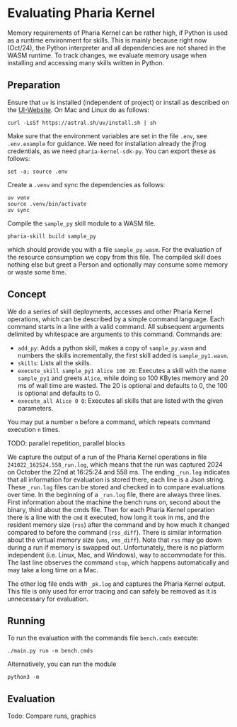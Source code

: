 # Evaluating Pharia Kernel

Memory requirements of Pharia Kernel can be rather high, if Python is used as a runtime environment for skills.
This is mainly because right now (Oct/24), the Python interpreter and all dependencies are not shared in the WASM runtime.
To track changes, we evaluate memory usage when installing and accessing many skills written in Python.

## Preparation

Ensure that `uv` is installed (independent of project) or install as described on the [UI-Website](https://docs.astral.sh/uv/).
On Mac and Linux do as follows:

```shell
curl -LsSf https://astral.sh/uv/install.sh | sh
```

Make sure that the environment variables are set in the file `.env`, see `.env.example` for guidance.
We need for installation already the jfrog credentials, as we need `pharia-kernel-sdk-py`.
You can export these as follows:

```shell
set -a; source .env
```

Create a `.venv` and sync the dependencies as follows:

```shell
uv venv
source .venv/bin/activate
uv sync
```

Compile the `sample_py` skill module to a WASM file.

```shell
pharia-skill build sample_py
```

which should provide you with a file `sample_py.wasm`.
For the evaluation of the resource consumption we copy from this file.
The compiled skill does nothing else but greet a Person and optionally may consume some memory or waste some time.

## Concept

We do a series of skill deployments, accesses and other Pharia Kernel operations,
which can be described by a simple command language.
Each command starts in a line with a valid command.
All subsequent arguments delimited by whitespace are arguments to this command.
Commands are:

* `add_py`: Adds a python skill, makes a copy of `sample_py.wasm` and numbers the skills
  incrementally, the first skill added is `sample_py1.wasm`.
* `skills`: Lists all the skills.
* `execute_skill sample_py1 Alice 100 20`: Executes a skill with the name `sample_py1` and
  greets `Alice`, while doing so 100 KBytes memory and 20 ms of wall time are wasted.
  The 20 is optional and defaults to 0, the 100 is optional and defaults to 0.
* `execute_all Alice 0 0`: Executes all skills that are listed with the given parameters.

You may put a number `n` before a command, which repeats command execution `n` times.

TODO: parallel repetition, parallel blocks

We capture the output of a run of the Pharia Kernel operations in file `241022_162524.558_run.log`,
which means that the run was captured 2024 on October the 22nd at 16:25:24 and 558 ms.
The ending `_run.log` indicates that all information for evaluation is stored there, each line is a Json string.
These `_run.log` files can be stored and checked in to compare evaluations over time.
In the beginning of a `_run.log` file, there are always three lines.
First information about the machine the bench runs on, second about the binary, third about the cmds file.
Then for each Pharia Kernel operation there is a line with the `cmd` it executed, how long it `took` in ms,
and the resident memory size (`rss`) after the command and by how much it changed compared to before the
command (`rss_diff`).
There is similar information about the virtual memory size (`vms`, `vms_diff`).
Note that `rss` may go down during a run if memory is swapped out. Unfortunately, there is no platform
independent (i.e. Linux, Mac, and Windows), way to accommodate for this.
The last line observes the command `stop`, which happens automatically and may take a long time on a Mac.

The other log file ends with `_pk.log` and captures the Pharia Kernel output.
This file is only used for error tracing and can safely be removed as it is unnecessary for evaluation.

## Running

To run the evaluation with the commands file `bench.cmds` execute:

```shell
./main.py run -m bench.cmds
```

Alternatively, you can run the module

```shell
python3 -m 
```

## Evaluation

Todo: Compare runs, graphics

